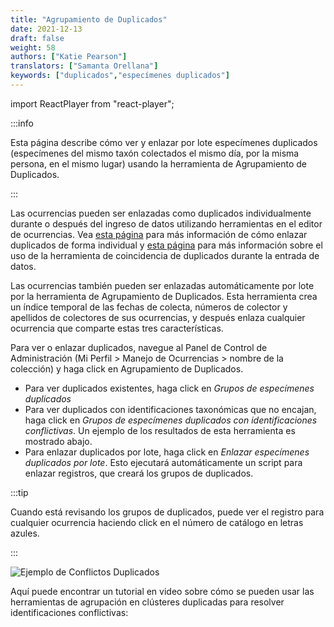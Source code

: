 ```yaml
---
title: "Agrupamiento de Duplicados"
date: 2021-12-13
draft: false
weight: 58
authors: ["Katie Pearson"]
translators: ["Samanta Orellana"]
keywords: ["duplicados","especímenes duplicados"]
---
```


import ReactPlayer from "react-player";

:::info

Esta página describe cómo ver y enlazar por lote especímenes duplicados (especímenes del mismo taxón colectados el mismo día, por la misma persona, en el mismo lugar) usando la herramienta de Agrupamiento de Duplicados.

:::

Las ocurrencias pueden ser enlazadas como duplicados individualmente durante o después del ingreso de datos utilizando herramientas en el editor de ocurrencias. Vea [esta página](https://biokic.github.io/symbiota-docs/es/editor/links/) para más información de cómo enlazar duplicados de forma individual y [esta página](https://biokic.github.io/symbiota-docs/editor/edit/duplicates/) para más información sobre el uso de la herramienta de coincidencia de duplicados durante la entrada de datos.

Las ocurrencias también pueden ser enlazadas automáticamente por lote por la herramienta de Agrupamiento de Duplicados. Esta herramienta crea un índice temporal de las fechas de colecta, números de colector y apellidos de colectores de sus ocurrencias, y después enlaza cualquier ocurrencia que comparte estas tres características.

Para ver o enlazar duplicados, navegue al Panel de Control de Administración (Mi Perfil > Manejo de Ocurrencias > nombre de la colección) y haga click en Agrupamiento de Duplicados.
* Para ver duplicados existentes, haga click en *Grupos de especímenes duplicados*
* Para ver duplicados con identificaciones taxonómicas que no encajan, haga click en *Grupos de especímenes duplicados con identificaciones conflictivas*. Un ejemplo de los resultados de esta herramienta es mostrado abajo.
* Para enlazar duplicados por lote, haga click en *Enlazar especímenes duplicados por lote*. Esto ejecutará automáticamente un script para enlazar registros, que creará los grupos de duplicados.

:::tip

Cuando está revisando los grupos de duplicados, puede ver el registro para cualquier ocurrencia haciendo click en el número de catálogo en letras azules.

:::

![Ejemplo de Conflictos Duplicados](/img/exampleduplicateconflicts.PNG)

Aquí puede encontrar un tutorial en video sobre cómo se pueden usar las herramientas de agrupación en clústeres duplicadas para resolver identificaciones conflictivas:

<ReactPlayer
  playing={false}
  controls
  url="https://www.youtube.com/watch?v=kMUzwoHmXw4"
/>